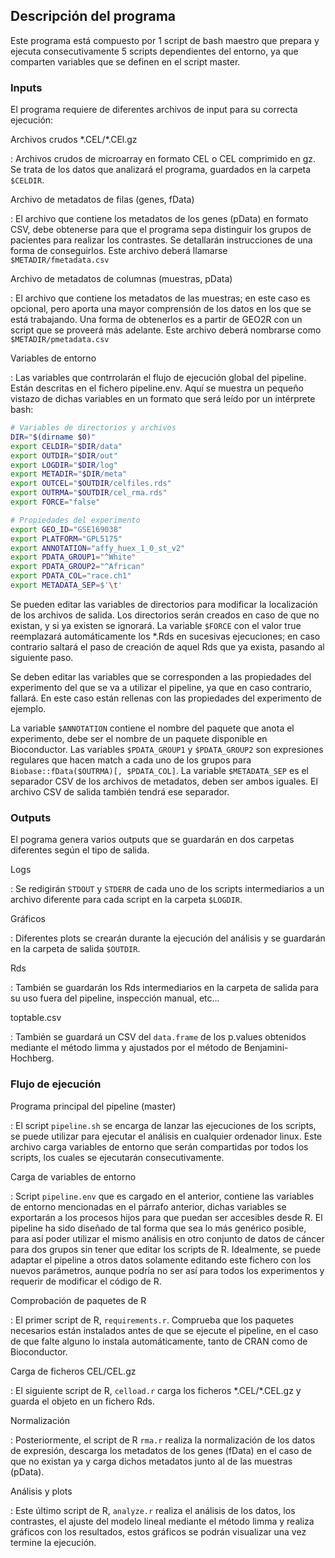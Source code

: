 ## Descripción del programa

Este programa está compuesto por 1 script de bash maestro que prepara y ejecuta consecutivamente 5 scripts dependientes del entorno, ya que comparten variables que se definen en el script master.

### Inputs

El programa requiere de diferentes archivos de input para su correcta ejecución:

Archivos crudos \*.CEL/\*.CEl.gz

: Archivos crudos de microarray en formato CEL o CEL comprimido en gz. Se trata de los datos que analizará el programa, guardados en la carpeta `$CELDIR`.

Archivo de metadatos de filas (genes, fData)

: El archivo que contiene los metadatos de los genes (pData) en formato CSV, debe obtenerse para que el programa sepa distinguir los grupos de pacientes para realizar los contrastes. Se detallarán instrucciones de una forma de conseguirlos. Este archivo deberá llamarse `$METADIR/fmetadata.csv`

Archivo de metadatos de columnas (muestras, pData)

: El archivo que contiene los metadatos de las muestras; en este caso es opcional, pero aporta una mayor comprensión de los datos en los que se está trabajando. Una forma de obtenerlos es a partir de GEO2R con un script que se proveerá más adelante. Este archivo deberá nombrarse como `$METADIR/pmetadata.csv`

Variables de entorno

: Las variables que contrrolarán el flujo de ejecución global del pipeline. Están descritas en el fichero pipeline.env. Aquí se muestra un pequeño vistazo de dichas variables en un formato que será leído por un intérprete bash:

```bash
# Variables de directorios y archivos
DIR="$(dirname $0)"
export CELDIR="$DIR/data"
export OUTDIR="$DIR/out"
export LOGDIR="$DIR/log"
export METADIR="$DIR/meta"
export OUTCEL="$OUTDIR/celfiles.rds"
export OUTRMA="$OUTDIR/cel_rma.rds"
export FORCE="false"

# Propiedades del experimento
export GEO_ID="GSE169038"
export PLATFORM="GPL5175"
export ANNOTATION="affy_huex_1_0_st_v2"
export PDATA_GROUP1="^White"
export PDATA_GROUP2="^African"
export PDATA_COL="race.ch1"
export METADATA_SEP=$'\t'
```

Se pueden editar las variables de directorios para modificar la localización de los archivos de salida. Los directorios serán creados en caso de que no existan, y si ya existen se ignorará. La variable `$FORCE` con el valor true reemplazará automáticamente los \*.Rds en sucesivas ejecuciones; en caso contrario saltará el paso de creación de aquel Rds que ya exista, pasando al siguiente paso.

Se deben editar las variables que se corresponden a las propiedades del experimento del que se va a utilizar el pipeline, ya que en caso contrario, fallará. En este caso están rellenas con las propiedades del experimento de ejemplo.

La variable `$ANNOTATION` contiene el nombre del paquete que anota el experimento, debe ser el nombre de un paquete disponible en Bioconductor. Las variables `$PDATA_GROUP1` y `$PDATA_GROUP2` son expresiones regulares que hacen match a cada uno de los grupos para `Biobase::fData($OUTRMA)[, $PDATA_COL]`. La variable `$METADATA_SEP` es el separador CSV de los archivos de metadatos, deben ser ambos iguales. El archivo CSV de salida también tendrá ese separador.

### Outputs

El pograma genera varios outputs que se guardarán en dos carpetas diferentes según el tipo de salida.

Logs

: Se redigirán `STDOUT` y `STDERR` de cada uno de los scripts intermediarios a un archivo diferente para cada script en la carpeta `$LOGDIR`.

Gráficos

: Diferentes plots se crearán durante la ejecución del análisis y se guardarán en la carpeta de salida `$OUTDIR`.

Rds

: También se guardarán los Rds intermediarios en la carpeta de salida para su uso fuera del pipeline, inspección manual, etc...

toptable.csv

: También se guardará un CSV del `data.frame` de los p.values obtenidos mediante el método limma y ajustados por el método de Benjamini-Hochberg.

### Flujo de ejecución

Programa principal del pipeline (master)

: El script `pipeline.sh` se encarga de lanzar las ejecuciones de los scripts, se puede utilizar para ejecutar el análisis en cualquier ordenador linux. Este archivo carga variables de entorno que serán compartidas por todos los scripts, los cuales se ejecutarán consecutivamente.

Carga de variables de entorno

: Script `pipeline.env` que es cargado en el anterior, contiene las variables de entorno mencionadas en el párrafo anterior, dichas variables se exportarán a los procesos hijos para que puedan ser accesibles desde R. El pipeline ha sido diseñado de tal forma que sea lo más genérico posible, para así poder utilizar el mismo análisis en otro conjunto de datos de cáncer para dos grupos sin tener que editar los scripts de R. Idealmente, se puede adaptar el pipeline a otros datos solamente editando este fichero con los nuevos parámetros, aunque podría no ser así para todos los experimentos y requerir de modificar el código de R.

Comprobación de paquetes de R

: El primer script de R, `requirements.r`. Comprueba que los paquetes necesarios están instalados antes de que se ejecute el pipeline, en el caso de que falte alguno lo instala automáticamente, tanto de CRAN como de Bioconductor.

Carga de ficheros CEL/CEL.gz

: El siguiente script de R, `celload.r` carga los ficheros \*.CEL/\*.CEL.gz y guarda el objeto en un fichero Rds.

Normalización

: Posteriormente, el script de R `rma.r` realiza la normalización de los datos de expresión, descarga los metadatos de los genes (fData) en el caso de que no existan ya y carga dichos metadatos junto al de las muestras (pData).

Análisis y plots

: Este último script de R, `analyze.r` realiza el análisis de los datos, los contrastes, el ajuste del modelo lineal mediante el método limma y realiza gráficos con los resultados, estos gráficos se podrán visualizar una vez termine la ejecución.
